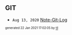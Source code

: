 ## GIT


* <code>Aug 13, 2020</code> [Note-Git-Log](2020-08-13T14-39-44-note-git-log.md)

<sup><sub>generated 22 Jan 2021 17:02:05 by <a href='https://github.com/senorprogrammer/til'>til</a></sub></sup>
